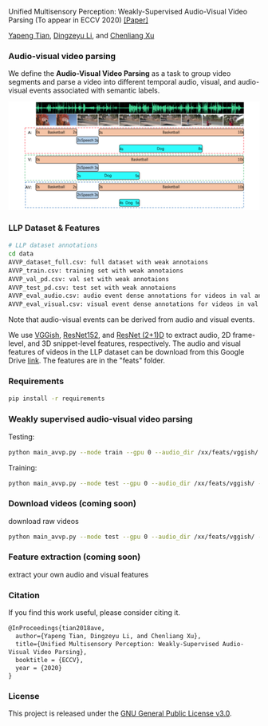 Unified Multisensory Perception: Weakly-Supervised Audio-Visual Video Parsing (To appear in ECCV 2020) [[Paper]](https://arxiv.org/pdf/2007.10558.pdf)

[Yapeng Tian](http://yapengtian.org/), [Dingzeyu Li](https://dingzeyu.li/), and [Chenliang Xu](https://www.cs.rochester.edu/~cxu22/) 

### Audio-visual video parsing

We define the <b>Audio-Visual Video Parsing</b> as a task to group video segments
and parse a video into different temporal audio, visual, and audio-visual events
associated with semantic labels.

![image](Figs/avvp_fig.png)


### LLP Dataset & Features
```bash
# LLP dataset annotations
cd data
AVVP_dataset_full.csv: full dataset with weak annotaions
AVVP_train.csv: training set with weak annotaions
AVVP_val_pd.csv: val set with weak annotaions
AVVP_test_pd.csv: test set with weak annotaions
AVVP_eval_audio.csv: audio event dense annotations for videos in val and test sets
AVVP_eval_visual.csv: visual event dense annotations for videos in val and test sets
```
Note that audio-visual events can be derived from audio and visual events.

We use [VGGish](https://github.com/tensorflow/models/tree/master/research/audioset/vggish), [ResNet152](https://pytorch.org/docs/stable/torchvision/models.html), and [ResNet (2+1)D](https://pytorch.org/docs/stable/torchvision/models.html) to extract audio, 2D frame-level, and 3D snippet-level features, respectively. 
The audio and visual features of videos in the LLP dataset can be download from this Google Drive [link](). The features are in the "feats" folder.


### Requirements

```bash
pip install -r requirements
```

### Weakly supervised audio-visual video parsing 

Testing: 


```bash
python main_avvp.py --mode train --gpu 0 --audio_dir /xx/feats/vggish/ --video_dir /xx/feats/res152/ --st_dir /xx/feats/r2plus1d_18/
```

Training:

```bash
python main_avvp.py --mode test --gpu 0 --audio_dir /xx/feats/vggish/ --video_dir /xx/feats/res152/ --st_dir /xx/feats/r2plus1d_18/
```
### Download videos (coming soon)

download raw videos
```bash
python main_avvp.py --mode test --gpu 0 --audio_dir /xx/feats/vggish/ --video_dir /xx/feats/res152/ --st_dir /xx/feats/r2plus1d_18/
```

### Feature extraction (coming soon)

extract your own audio and visual features

### Citation

If you find this work useful, please consider citing it.

<pre><code>@InProceedings{tian2018ave,
  author={Yapeng Tian, Dingzeyu Li, and Chenliang Xu},
  title={Unified Multisensory Perception: Weakly-Supervised Audio-Visual Video Parsing},
  booktitle = {ECCV},
  year = {2020}
}
</code></pre>

### License
This project is released under the [GNU General Public License v3.0](https://github.com/Mukosame/Zooming-Slow-Mo-CVPR-2020/blob/master/LICENSE).




